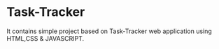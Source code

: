# Task-Tracker
It contains simple project based on Task-Tracker web application using HTML,CSS &amp; JAVASCRIPT.
